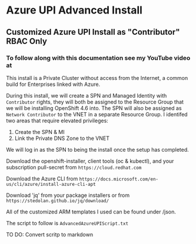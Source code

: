 # Azure UPI Advanced Install
## Customized Azure UPI Install as "Contributor" RBAC Only

### To follow along with this documentation see my YouTube video at 

This install is a Private Cluster without access from the Internet, a common build for Enterprises linked with Azure.

During this install, we will create a SPN and Managed Identity with `Contributor` rights, they will both be assigned to the Resource Group that we will be installing OpenShift 4.6 into. The SPN will also be assigned as `Network Contributor` to the VNET in a separate Resource Group. I identifed two areas that require elevated privileges:
1. Create the SPN & MI
2. Link the Private DNS Zone to the VNET

We will log in as the SPN to being the install once the setup has completed.


Download the openshift-installer, client tools (oc & kubectl), and your subscription pull-secret from `https://cloud.redhat.com`

Download the Azure CLI from `https://docs.microsoft.com/en-us/cli/azure/install-azure-cli-apt`

Download 'jq' from your package installers or from `https://stedolan.github.io/jq/download/`

All of the customized ARM templates I used can be found under /json.

The script to follow is `AdvancedAzureUPIScript.txt`





TO DO: Convert scritp to markdown




